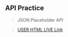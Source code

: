 ## API Practice

> JSON Placeholder API

> [USER HTML LIVE Link](https://farhan-nahid.github.io/JSON-placeholder-api-JS/user.html)
